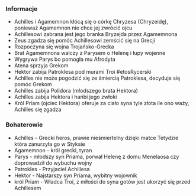 ### Informacje
- Achilles i Agamemnon kłócą się o córkę Chryzesa (Chryzeidę), ponieważ Agamemnon nie chce jej zwrócić ojcu
- Achillesowi zabrana jest jego branka Bryzejda przez Agamemnona
- Zeus zgadza się pomóc Achillesowi zemścić się na Grecji
- Rozpoczyna się wojna Trojańsko-Grecka
- Brat Agamemnona walczy z Parysem o Helenę i łupy wojenne
- Wygrywa Parys bo pomogła mu Afrodyta
- Atena sprzyja Grekom
- Hektor zabija Patroklesa pod murami Troi #etosRycerski
- Achilles nie może pogodzić się ze śmiercią Patroklesa, decyduje się pomóc Grekom
- Achilles zabija Polidora (młodszego brata Hektora)
- Achilles zabija Hektora i hańbi jego zwłoki
- Król Priam (ojciec Hektora) oferuje za ciało syna tyle złota ile ono waży, Achilles się zgadza

### Bohaterowie
- Achilles - Grecki heros, prawie nieśmiertelny dzięki matce Tetydzie która zanurzyła go w Styksie
- Agamemnon - król grecki, tyran
- Parys - młodszy syn Priama, porwał Helenę z domu Menelaosa czy doprowadził do wybuchu wojny
- Patrokles - Przyjaciel Achillesa
- Hektor - Najstarszy syn Priama, wybitny wojownik
- król Priam - Władca Troi, z miłości do syna gotów jest ukorzyć się przed Achillesem